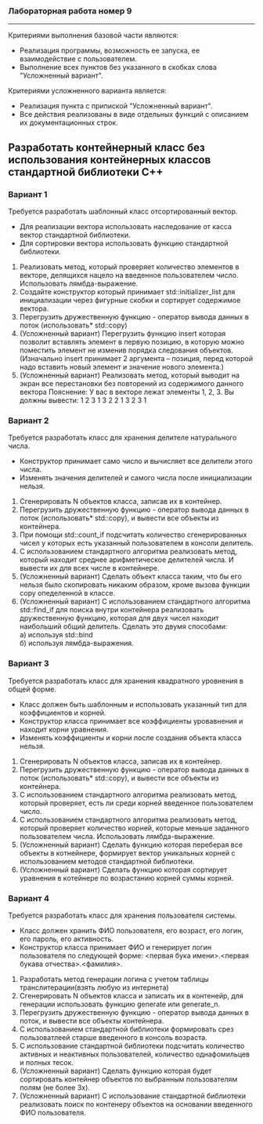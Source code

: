 ### Лабораторная работа номер 9
----------------------------------

Критериями выполнения базовой части являются:
- Реализация программы, возможность ее запуска, ее взаимодействие с пользователем.
- Выполнение всех пунктов без указанного в скобках слова "Усложненный вариант".

Критериями усложненного варианта является:
- Реализация пункта с припиской "Усложненный вариант".
- Все действия реализованы в виде отдельных функций с описанием их документационных строк.

## Разработать контейнерный класс без использования контейнерных классов стандартной библиотеки C++

### Вариант 1

Требуется разработать шаблонный класс отсортированный вектор.
- Для реализации вектора использовать наследование от касса вектор стандартной библиотеки.
- Для сортировки вектора использовать функцию стандартной библиотеки.
1) Реализовать метод, который проверяет количество элементов в векторе, делящихся нацело на введенное пользователем число. Использовать лямбда-выражение.
2) Создайте конструктор который принимает std::initializer_list<T> для инициализации через фигурные скобки и сортирует содержимое вектора.
3) Перегрузить дружественную функцию - оператор вывода данных в поток (использовать* std::copy)
4) (Усложненный вариант) Перегрузить функцию insert которая позволит вставлять элемент в первую позицию, в которую можно поместить элемент не изменив порядка следования объектов. (Изначально insert принимает 2 аргумента – позиция, перед которой надо вставить новый элемент и значение нового элемента.)
5) (Усложненный вариант) Реализовать метод, который выводит на экран все перестановки без повторений из содержимого данного вектора Пояснение: У вас в векторе лежат элементы 1, 2, 3. Вы должны вывести: 1 2 3 1 3 2 2 1 3 2 3 1


### Вариант 2

Требуется разработать класс для хранения делителе натурального числа.
- Конструктор принимает само число и вычисляет все делители этого числа.
- Изменять значения делителей и самого числа после инициализации нельзя.

1) Сгенерировать N объектов класса, записав их в контейнер.
2) Перегрузить дружественную функцию - оператор вывода данных в поток (использовать* std::copy), и вывести все объекты из контейнера.
3) При помощи std::count_if подсчитать количество сгенерированных чисел у которых есть указанный пользователем в консоли делитель.
4) С использованием стандартного алгоритма реализовать метод, который находит среднее арифметическое делителей числа. И вывести их для всех числе в контейнере.
5) (Усложненный вариант) Сделать объект класса таким, что бы его нельзя было скопировать никаким образом, кроме вызова функции copy опеделенной в классе.
6) (Усложненный вариант) С использованием стандартного алгоритма std::find_if для поиска внутри контейнера реализовать дружественную функцию, которая для двух чисел находит наибольший общий делитель. Сделать это двумя способами:   
   а) используя std::bind   
   б) используя лямбда-выражения.


### Вариант 3

Требуется разработать класс для хранения квадратного уровнения в общей форме.
- Класс должен быть шаблонным и использовать указанный тип для коэффициентов и корней.
- Конструктор класса принимает все коэффициенты уровавнения и находит корни уравнения.
- Изменять коэффициенты и корни после создания объекта класса нельзя.

1) Сгенерировать N объектов класса, записав их в контейнер.
2) Перегрузить дружественную функцию - оператор вывода данных в поток (использовать* std::copy), и вывести все объекты из контейнера.
3) С использованием стандартного алгоритма реализовать метод, который проверяет, есть ли среди корней введенное пользователем число.
4) С использованием стандартного алгоритма реализовать метод, который проверяет количество корней, которые меньше заданного пользователем числа. Использовать лямбда-выражение.
5) (Усложненный вариант) Сделать функцию которая переберая все объекты в котнейнере, формирует вектор уникальных корней с использованием методов стандартной библиотеки.
6) (Усложненный вариант) Сделать функцию которая сортирует уравнения в котейнере по возрастанию корней суммы корней.


### Вариант 4

Требуется разработать класс для хранения пользователя системы.
- Класс должен хранить ФИО пользователя, его возраст, его логин, его пароль, его активность.
- Конструктор класса принимает ФИО и генерирует логин пользователя по следующей форме: <первая бука имени>.<первая букава отчества>.<фамилия>.

1) Разработать метод генерации логина с учетом таблицы транслитерации(взять любую из интернета)
2) Сгенерировать N объектов класса и записать их в контенейр, для генерации использовать функцию generate или generate_n.
3) Перегрузить дружественную функцию - оператор вывода данных в поток, и вывести все объекты контейнера.
4) С использованием стандартной библиотеки формировать срез пользоватлеей старше введенного в консоль возраста. 
5) С использование стандартной библиотеки подсчитать количество активных и неактивных пользователей, количество однафомильцев и полных тесок. 
6) (Усложненный вариант) Сделать функцию которая будет сортировать контейнер объектов по выбранным пользователям полям (не более 3х).
7) (Усложненный вариант) С использование стандартной библиотеки реализовать поиск по контенеру объектов на основании введенного ФИО пользователя. 
